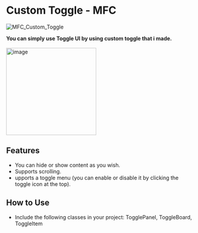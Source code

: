 # Custom Toggle - MFC
![MFC_Custom_Toggle](https://github.com/user-attachments/assets/1c970728-eb10-479a-9c99-fb39631b0d93)

<strong>You can simply use Toggle UI by using custom toggle that i made.</strong><br><br>
<img width="242" height="234" alt="image" src="https://github.com/user-attachments/assets/74d78d28-b660-4e08-a2a7-b4d55557e6a7" />

## Features
- You can hide or show content as you wish.
- Supports scrolling.
- upports a toggle menu (you can enable or disable it by clicking the toggle icon at the top).

## How to Use
- Include the following classes in your project: TogglePanel, ToggleBoard, ToggleItem
  
